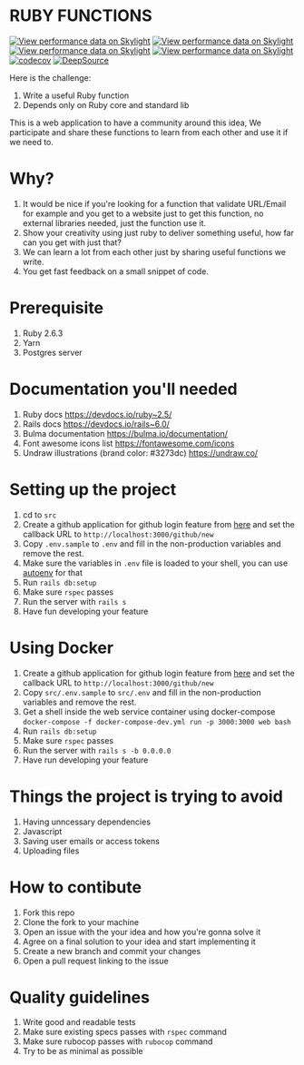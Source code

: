 RUBY FUNCTIONS
==============

[![View performance data on Skylight](https://badges.skylight.io/status/wwchw2UGlt0N.svg)](https://oss.skylight.io/app/applications/wwchw2UGlt0N)
[![View performance data on Skylight](https://badges.skylight.io/problem/wwchw2UGlt0N.svg)](https://oss.skylight.io/app/applications/wwchw2UGlt0N)
[![View performance data on Skylight](https://badges.skylight.io/typical/wwchw2UGlt0N.svg)](https://oss.skylight.io/app/applications/wwchw2UGlt0N)
[![View performance data on Skylight](https://badges.skylight.io/rpm/wwchw2UGlt0N.svg)](https://oss.skylight.io/app/applications/wwchw2UGlt0N)
[![codecov](https://codecov.io/gh/emad-elsaid/rubyfunctions/branch/master/graph/badge.svg)](https://codecov.io/gh/emad-elsaid/rubyfunctions)
[![DeepSource](https://static.deepsource.io/deepsource-badge-light-mini.svg)](https://deepsource.io/gh/emad-elsaid/rubyfunctions/?ref=repository-badge)

Here is the challenge:

1. Write a useful Ruby function
2. Depends only on Ruby core and standard lib

This is a web application to have a community around this idea,
We participate and share these functions to learn from each other
and use it if we need to.

# Why?

1. It would be nice if you're looking for a function that validate URL/Email for example and you get to a website just to get this function, no external libraries needed, just the function use it.
2. Show your creativity using just ruby to deliver something useful, how far can you get with just that?
3. We can learn a lot from each other just by sharing useful functions we write.
4. You get fast feedback on a small snippet of code.

# Prerequisite

1. Ruby 2.6.3
1. Yarn
1. Postgres server

# Documentation you'll needed

1. Ruby docs https://devdocs.io/ruby~2.5/
1. Rails docs https://devdocs.io/rails~6.0/
1. Bulma documentation https://bulma.io/documentation/
1. Font awesome icons list https://fontawesome.com/icons
1. Undraw illustrations (brand color: #3273dc) https://undraw.co/

# Setting up the project

1. cd to `src`
1. Create a github application for github login feature from [here](https://github.com/settings/developers) and set the callback URL to `http://localhost:3000/github/new`
1. Copy `.env.sample` to `.env` and fill in the non-production variables and remove the rest.
1. Make sure the variables in `.env` file is loaded to your shell, you can use [autoenv](https://github.com/inishchith/autoenv) for that
1. Run `rails db:setup`
1. Make sure `rspec` passes
1. Run the server with `rails s`
1. Have fun developing your feature

# Using Docker

1. Create a github application for github login feature from [here](https://github.com/settings/developers) and set the callback URL to `http://localhost:3000/github/new`
1. Copy `src/.env.sample` to `src/.env` and fill in the non-production variables and remove the rest.
1. Get a shell inside the web service container using docker-compose `docker-compose -f docker-compose-dev.yml run -p 3000:3000 web bash`
1. Run `rails db:setup`
1. Make sure `rspec` passes
1. Run the server with `rails s -b 0.0.0.0`
1. Have run developing your feature

# Things the project is trying to avoid

1. Having unncessary dependencies
1. Javascript
1. Saving user emails or access tokens
1. Uploading files

# How to contibute

1. Fork this repo
1. Clone the fork to your machine
1. Open an issue with the your idea and how you're gonna solve it
1. Agree on a final solution to your idea and start implementing it
1. Create a new branch and commit your changes
1. Open a pull request linking to the issue


# Quality guidelines

1. Write good and readable tests
1. Make sure existing specs passes with `rspec` command
1. Make sure rubocop passes with `rubocop` command
1. Try to be as minimal as possible
